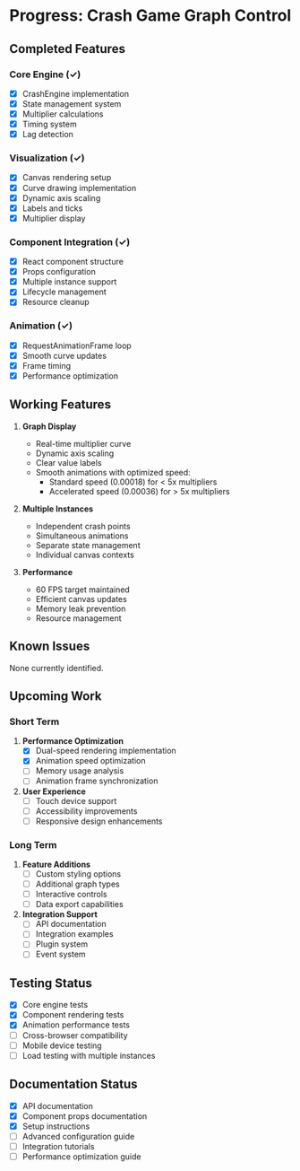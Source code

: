 # Progress: Crash Game Graph Control

## Completed Features

### Core Engine (✓)
- [x] CrashEngine implementation
- [x] State management system
- [x] Multiplier calculations
- [x] Timing system
- [x] Lag detection

### Visualization (✓)
- [x] Canvas rendering setup
- [x] Curve drawing implementation
- [x] Dynamic axis scaling
- [x] Labels and ticks
- [x] Multiplier display

### Component Integration (✓)
- [x] React component structure
- [x] Props configuration
- [x] Multiple instance support
- [x] Lifecycle management
- [x] Resource cleanup

### Animation (✓)
- [x] RequestAnimationFrame loop
- [x] Smooth curve updates
- [x] Frame timing
- [x] Performance optimization

## Working Features
1. **Graph Display**
   - Real-time multiplier curve
   - Dynamic axis scaling
   - Clear value labels
   - Smooth animations with optimized speed:
     - Standard speed (0.00018) for < 5x multipliers
     - Accelerated speed (0.00036) for > 5x multipliers

2. **Multiple Instances**
   - Independent crash points
   - Simultaneous animations
   - Separate state management
   - Individual canvas contexts

3. **Performance**
   - 60 FPS target maintained
   - Efficient canvas updates
   - Memory leak prevention
   - Resource management

## Known Issues
None currently identified.

## Upcoming Work

### Short Term
1. **Performance Optimization**
   - [x] Dual-speed rendering implementation
   - [x] Animation speed optimization
   - [ ] Memory usage analysis
   - [ ] Animation frame synchronization

2. **User Experience**
   - [ ] Touch device support
   - [ ] Accessibility improvements
   - [ ] Responsive design enhancements

### Long Term
1. **Feature Additions**
   - [ ] Custom styling options
   - [ ] Additional graph types
   - [ ] Interactive controls
   - [ ] Data export capabilities

2. **Integration Support**
   - [ ] API documentation
   - [ ] Integration examples
   - [ ] Plugin system
   - [ ] Event system

## Testing Status
- [x] Core engine tests
- [x] Component rendering tests
- [x] Animation performance tests
- [ ] Cross-browser compatibility
- [ ] Mobile device testing
- [ ] Load testing with multiple instances

## Documentation Status
- [x] API documentation
- [x] Component props documentation
- [x] Setup instructions
- [ ] Advanced configuration guide
- [ ] Integration tutorials
- [ ] Performance optimization guide
